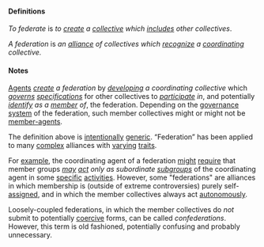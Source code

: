 #### Definitions

*To federate* is *to [create](https://github.com/gcassel/Modular-Organizing-Terminology/blob/master/terms/create.md) a [collective](https://github.com/gcassel/Modular-Organization-Terminology/blob/master/terms/collective.md) which [includes](https://github.com/gcassel/Modular-Organization-Terminology/blob/master/terms/include.md) other collectives*.

*A federation* is *an [alliance](https://github.com/gcassel/Modular-Organization-Terminology/blob/master/terms/alliance.md) of collectives which [recognize](https://github.com/gcassel/Modular-Organization-Terminology/blob/master/terms/recognize.md) a [coordinating](https://github.com/gcassel/Modular-Organization-Terminology/blob/master/terms/coordinate.md) collective.* 

#### Notes

[Agents](https://github.com/gcassel/Modular-Organization-Terminology/blob/master/terms/agent.md) *[create](https://github.com/gcassel/Modular-Organization-Terminology/blob/master/terms/create.md) a federation* by *[developing](https://github.com/gcassel/Modular-Organization-Terminology/blob/master/terms/develop.md) a coordinating collective* which *[governs](https://github.com/gcassel/Modular-Organization-Terminology/blob/master/terms/governance.md) [specifications](https://github.com/gcassel/Modular-Organization-Terminology/blob/master/terms/specification.md)* for other collectives to *[participate](https://github.com/gcassel/Modular-Organization-Terminology/blob/master/terms/participate.md) in*, and potentially *[identify](https://github.com/gcassel/Modular-Organization-Terminology/blob/master/terms/identify.md) as a [member](https://github.com/gcassel/Modular-Organization-Terminology/blob/master/terms/member.md) of*, the federation. Depending on the [governance](https://github.com/gcassel/Modular-Organization-Terminology/blob/master/terms/govern.md) [system](https://github.com/gcassel/Modular-Organization-Terminology/blob/master/terms/system.md) of the federation, such member collectives might or might not be [member-agents](https://github.com/gcassel/Modular-Organization-Terminology/blob/master/terms/member-agent.md). 

The definition above is [intentionally](https://github.com/gcassel/Modular-Organization-Terminology/blob/master/terms/intend.md) [generic](https://github.com/gcassel/Modular-Organization-Terminology/blob/master/terms/generic.md).  “Federation” has been applied to many [complex](https://github.com/gcassel/Modular-Organization-Terminology/blob/master/terms/complex.md) alliances with [varying](https://github.com/gcassel/Modular-Organization-Terminology/blob/master/terms/variable.md) [traits](https://github.com/gcassel/Modular-Organization-Terminology/blob/master/terms/trait.md). 

For [example](https://github.com/gcassel/Modular-Organization-Terminology/blob/master/terms/example.md), the coordinating agent of a federation [might](https://github.com/gcassel/Modular-Organization-Terminology/blob/master/terms/might.md) [require](https://github.com/gcassel/Modular-Organization-Terminology/blob/master/terms/require.md) that member groups *[may](https://github.com/gcassel/Modular-Organization-Terminology/blob/master/terms/may.md) [act](https://github.com/gcassel/Modular-Organization-Terminology/blob/master/terms/act.md) only as subordinate [subgroups](https://github.com/gcassel/Modular-Organization-Terminology/blob/master/terms/subform.md)* of the coordinating agent in some [specific](https://github.com/gcassel/Modular-Organization-Terminology/blob/master/terms/specific.md) [activities](https://github.com/gcassel/Modular-Organization-Terminology/blob/master/terms/activity.md).  However, some "federations" are alliances in which membership is (outside of extreme controversies) purely self-[assigned](https://github.com/gcassel/Modular-Organizing-Terminology/blob/master/terms/assign.md), and in which the member collectives always act [autonomously](autonomy.md).

Loosely-coupled federations, in which the member collectives do *not* submit to potentially [coercive](https://github.com/gcassel/Modular-Organizing-Terminology/blob/master/terms/coerce.md) forms, can be called *confederations*.  However, this term is old fashioned, potentially confusing and probably unnecessary.
